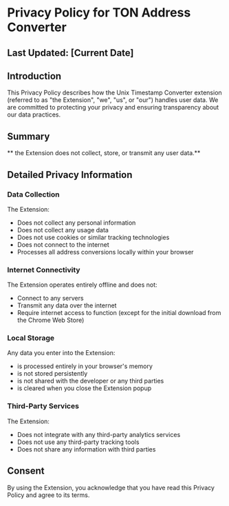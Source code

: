 # Privacy Policy for TON Address Converter

## Last Updated: [Current Date]

## Introduction

This Privacy Policy describes how the Unix Timestamp Converter extension (referred to as "the Extension", "we", "us", or "our") handles user data. We are committed to protecting your privacy and ensuring transparency about our data practices.

## Summary

** the Extension does not collect, store, or transmit any user data.**

## Detailed Privacy Information

### Data Collection

The Extension:
- Does not collect any personal information
- Does not collect any usage data
- Does not use cookies or similar tracking technologies
- Does not connect to the internet
- Processes all address conversions locally within your browser

### Internet Connectivity

The Extension operates entirely offline and does not:
- Connect to any servers
- Transmit any data over the internet
- Require internet access to function (except for the initial download from the Chrome Web Store)

### Local Storage

Any data you enter into the Extension:
- is processed entirely in your browser's memory
- is not stored persistently
- is not shared with the developer or any third parties
- is cleared when you close the Extension popup

### Third-Party Services

The Extension:
- Does not integrate with any third-party analytics services
- Does not use any third-party tracking tools
- Does not share any information with third parties

## Consent

By using the Extension, you acknowledge that you have read this Privacy Policy and agree to its terms. 